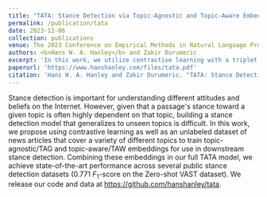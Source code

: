 ```yaml
---
title: "TATA: Stance Detection via Topic-Agnostic and Topic-Aware Embeddings"
permalink: /publication/tata
date: 2023-12-06
collection: publications
venue: The 2023 Conference on Empirical Methods in Natural Language Processing (EMNLP 2023)
authors: <b>Hans W. A. Hanley</b> and Zakir Durumeric
excerpt: 'In this work, we utilize contrastive learning with a triplet loss and synthetic data to engineer topic-aware and topic-agnostic embedding layers for performing stance detection.'
paperurl: 'https://www.hanshanley.com/files/tata.pdf'
citation: 'Hans W. A. Hanley and Zakir Durumeric. "TATA: Stance Detection via Topic-Agnostic and Topic-Aware Embeddings." The 2023 Conference on Empirical Methods in Natural Language Processing (EMNLP 2023)'
---
```


Stance detection is important for understanding different attitudes and beliefs on the Internet. However, given that a passage's stance toward a given topic is often highly dependent on that topic, building a stance detection model that generalizes to unseen topics is difficult. In this work, we propose using contrastive learning as well as an unlabeled dataset of news articles that cover a variety of different topics to train topic-agnostic/TAG and topic-aware/TAW embeddings for use in downstream stance detection. Combining these embeddings in our full TATA model, we achieve state-of-the-art performance across several public stance detection datasets (0.771 $F_1$-score on the Zero-shot VAST dataset). We release our code and data at https://github.com/hanshanley/tata.
